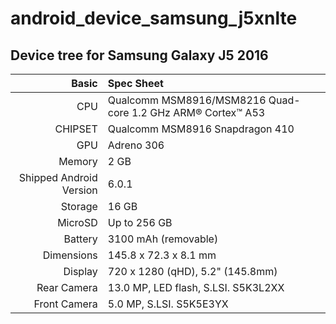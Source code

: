 # android_device_samsung_j5xnlte

## Device tree for Samsung Galaxy J5 2016

Basic   | Spec Sheet
-------:|:-------------------------
CPU     | Qualcomm MSM8916/MSM8216 Quad-core 1.2 GHz ARM® Cortex™ A53
CHIPSET | Qualcomm MSM8916 Snapdragon 410
GPU     | Adreno 306
Memory  | 2 GB
Shipped Android Version | 6.0.1
Storage | 16 GB
MicroSD | Up to 256 GB
Battery | 3100 mAh (removable)
Dimensions | 145.8 x 72.3 x 8.1 mm
Display | 720 x 1280 (qHD), 5.2" (145.8mm)
Rear Camera  | 13.0 MP, LED flash, S.LSI. S5K3L2XX
Front Camera | 5.0 MP, S.LSI. S5K5E3YX

